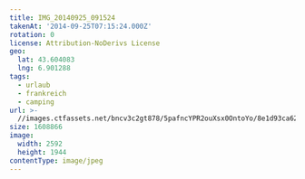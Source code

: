 ```yaml
---
title: IMG_20140925_091524
takenAt: '2014-09-25T07:15:24.000Z'
rotation: 0
license: Attribution-NoDerivs License
geo:
  lat: 43.604083
  lng: 6.901288
tags:
  - urlaub
  - frankreich
  - camping
url: >-
  //images.ctfassets.net/bncv3c2gt878/5pafncYPR2ouXsx0OntoYo/8e1d93ca62509db7733fc5b52e8d7e1b/img_20140925_091524_28278849526_o
size: 1608866
image:
  width: 2592
  height: 1944
contentType: image/jpeg
---
```


